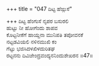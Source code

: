 +++
title = "047 ದಿಟ್ಟ ಹೆಙ್ಗುಸೆ"

+++
ದಿಟ್ಟ ಹೆಂಗುಸೆ ನೃಪರ ಬಸುರಲಿ  
ಹುಟ್ಟು ನೀ ಹೋಗೆಂದು ಶಾಪವ  
ಕೊಟ್ಟನೀಕೆಗೆ ಹಾಯ್ದನಾ ಮುನಿಪತಿ ತಪೋವನಕೆ   
ನಟ್ಟಡವಿಯಲಿ ನಳಿನಮುಖಿ ಕಂ  
ಗೆಟ್ಟು ಭಜಿಸಿದಳಖಿಳದುರಿತಘ  
ರಟ್ಟನನು ದಿವಿಜೇಂದ್ರವಂದ್ಯನನಿಂದುಶೇಖರನ     ॥47॥